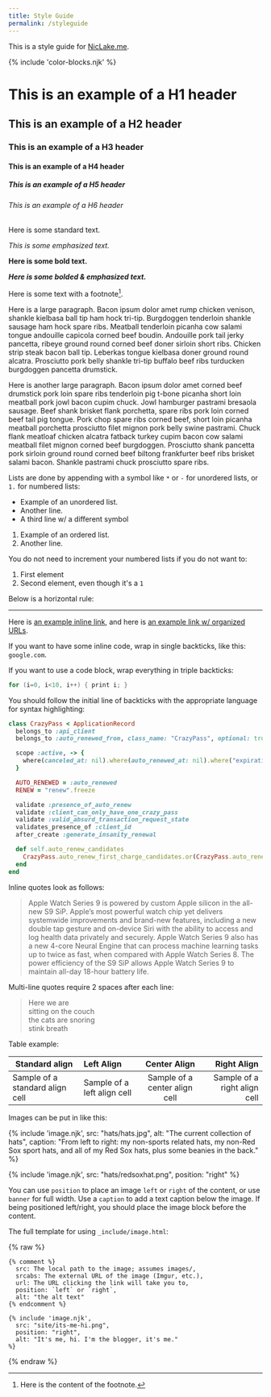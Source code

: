 ```yaml
---
title: Style Guide
permalink: /styleguide
---
```


This is a style guide for [NicLake.me](/).

{% include 'color-blocks.njk' %}

# This is an example of a H1 header

## This is an example of a H2 header

### This is an example of a H3 header

#### This is an example of a H4 header

##### This is an example of a H5 header

###### This is an example of a H6 header

Here is some standard text.

*This is some emphasized text.*

**Here is some bold text.**

***Here is some bolded & emphasized text.***

Here is some text with a footnote[^1].

[^1]: Here is the content of the footnote.

Here is a large paragraph. Bacon ipsum dolor amet rump chicken venison, shankle kielbasa ball tip ham hock tri-tip. Burgdoggen tenderloin shankle sausage ham hock spare ribs. Meatball tenderloin picanha cow salami tongue andouille capicola corned beef boudin. Andouille pork tail jerky pancetta, ribeye ground round corned beef doner sirloin short ribs. Chicken strip steak bacon ball tip. Leberkas tongue kielbasa doner ground round alcatra. Prosciutto pork belly shankle tri-tip buffalo beef ribs turducken burgdoggen pancetta drumstick.

Here is another large paragraph. Bacon ipsum dolor amet corned beef drumstick pork loin spare ribs tenderloin pig t-bone picanha short loin meatball pork jowl bacon cupim chuck. Jowl hamburger pastrami bresaola sausage. Beef shank brisket flank porchetta, spare ribs pork loin corned beef tail pig tongue. Pork chop spare ribs corned beef, short loin picanha meatball porchetta prosciutto filet mignon pork belly swine pastrami. Chuck flank meatloaf chicken alcatra fatback turkey cupim bacon cow salami meatball filet mignon corned beef burgdoggen. Prosciutto shank pancetta pork sirloin ground round corned beef biltong frankfurter beef ribs brisket salami bacon. Shankle pastrami chuck prosciutto spare ribs.

Lists are done by appending with a symbol like `*` or `-` for unordered lists, or `1.` for numbered lists:

- Example of an unordered list.
- Another line.
- A third line w/ a different symbol

1. Example of an ordered list.
2. Another line.

You do not need to increment your numbered lists if you do not want to:

1. First element
1. Second element, even though it's a `1`

Below is a horizontal rule:

---

Here is [an example inline link](google.com), and here is [an example link w/ organized URLs][orglink].

[orglink]: yahoo.com

If you want to have some inline code, wrap in single backticks, like this: `google.com`.

If you want to use a code block, wrap everything in triple backticks:

```c
for (i=0, i<10, i++) { print i; }
```

You should follow the initial line of backticks with the appropriate language for syntax highlighting:

``` ruby
class CrazyPass < ApplicationRecord
  belongs_to :api_client
  belongs_to :auto_renewed_from, class_name: "CrazyPass", optional: true

  scope :active, -> {
    where(canceled_at: nil).where(auto_renewed_at: nil).where("expiration_date >= ?", Time.current.beginning_of_day)
  }

  AUTO_RENEWED = :auto_renewed
  RENEW = "renew".freeze

  validate :presence_of_auto_renew
  validate :client_can_only_have_one_crazy_pass
  validate :valid_absurd_transaction_request_state
  validates_presence_of :client_id
  after_create :generate_insanity_renewal

  def self.auto_renew_candidates
    CrazyPass.auto_renew_first_charge_candidates.or(CrazyPass.auto_renew_second_charge_candidates)
  end
end
```

Inline quotes look as follows:

> Apple Watch Series 9 is powered by custom Apple silicon in the all-new S9 SiP. Apple’s most powerful watch chip yet delivers systemwide improvements and brand-new features, including a new double tap gesture and on-device Siri with the ability to access and log health data privately and securely. Apple Watch Series 9 also has a new 4-core Neural Engine that can process machine learning tasks up to twice as fast, when compared with Apple Watch Series 8. The power efficiency of the S9 SiP allows Apple Watch Series 9 to maintain all-day 18-hour battery life.  

Multi-line quotes require 2 spaces after each line:

> Here we are  
> sitting on the couch  
> the cats are snoring  
> stink breath  

Table example:

| Standard align | Left Align | Center Align | Right Align |
|---|:--|:-:|--:|
| Sample of a standard align cell | Sample of a left align cell | Sample of a center align cell | Sample of a right align cell |

Images can be put in like this:

{% include 'image.njk',
  src: "hats/hats.jpg",
  alt: "The current collection of hats",
  caption: "From left to right: my non-sports related hats, my non-Red Sox sport hats, and all of my Red Sox hats, plus some beanies in the back."
%}

{% include 'image.njk',
  src: "hats/redsoxhat.png",
  position: "right"
%}

You can use `position` to place an image `left` or `right` of the content, or use `banner` for full width. Use a `caption` to add a text caption below the image. If being positioned left/right, you should place the image block before the content.

The full template for using `_include/image.html`:

{% raw %}

``` liquid
{% comment %}
  src: The local path to the image; assumes images/,
  srcabs: The external URL of the image (Imgur, etc.),
  url: The URL clicking the link will take you to,
  position: `left` or `right`,
  alt: "the alt text"
{% endcomment %}

{% include 'image.njk',
  src: "site/its-me-hi.png",
  position: "right",
  alt: "It's me, hi. I'm the blogger, it's me."
%}
```

{% endraw %}
